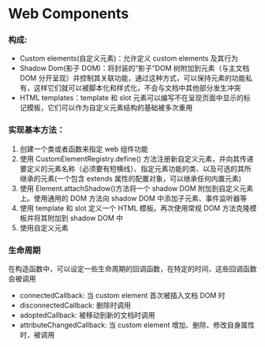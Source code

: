 # Web Components

### 构成:

- Custom elements(自定义元素)：允许定义 custom elements 及其行为
- Shadow Dom(影子 DOM)：将封装的“影子”DOM 树附加到元素（与主文档 DOM 分开呈现）并控制其关联功能，通过这种方式，可以保持元素的功能私有，这样它们就可以被脚本化和样式化，不会与文档中其他部分发生冲突
- HTML templates：template 和 slot 元素可以编写不在呈现页面中显示的标记模板，它们可以作为自定义元素结构的基础被多次重用

### 实现基本方法：

1. 创建一个类或者函数来指定 web 组件功能
2. 使用 CustomElementRegistry.define() 方法注册新自定义元素，并向其传递要定义的元素名称（必须要有短横线）、指定元素功能的类、以及可选的其所继承的元素(一个包含 extends 属性的配置对象，可以继承任何内置元素)
3. 使用 Element.attachShadow()方法将一个 shadow DOM 附加到自定义元素上。使用通用的 DOM 方法向 shadow DOM 中添加子元素、事件监听器等
4. 使用 template 和 slot 定义一个 HTML 模板。再次使用常规 DOM 方法克隆模板并将其附加到 shadow DOM 中
5. 使用自定义元素

### 生命周期

在构造函数中，可以设定一些生命周期的回调函数，在特定的时间，这些回调函数会被调用

- connectedCallback: 当 custom element 首次被插入文档 DOM 时
- disconnectedCallback: 删除时调用
- adoptedCallback: 被移动到新的文档时调用
- attributeChangedCallback: 当 custom element 增加、删除、修改自身属性时，被调用
